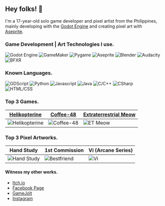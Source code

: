 ## Hey folks! 🧡
I'm a 17-year-old solo game developer and pixel artist from the Philippines, mainly developing with the [Godot Engine]( https://godotengine.org ) and creating pixel art with [Aseprite]( https://www.aseprite.org ).

### Game Development | Art Technologies I use.
![Godot Engine](https://img.shields.io/badge/game%20engine-Godot-blue)
![GameMaker](https://img.shields.io/badge/game%20engine-GameMaker-red)
![Pygame](https://img.shields.io/badge/graphics%20library-Pygame-3AA100)
![Aseprite](https://img.shields.io/badge/art%20software-Aseprite-E7E7E7)
![Blender](https://img.shields.io/badge/3D%20modeling-Blender-C6800D)
![Audacity](https://img.shields.io/badge/audio%20software-Audacity-E1C300)
![BFXR](https://img.shields.io/badge/audio%20software-BFXR-E1C98D)

### Known Languages.
![GDScript](https://img.shields.io/badge/GDScript-preferred-0A7300)
![Python](https://img.shields.io/badge/Python-preferred-0A7300)
![Javascript](https://img.shields.io/badge/Javascript-preferred-0A7300)
![Java](https://img.shields.io/badge/Java-known-A45700)
![C/C++](https://img.shields.io/badge/C/C++-known-A45700)
![CSharp](https://img.shields.io/badge/CSharp-known-A45700)
![HTML/CSS](https://img.shields.io/badge/HTML/CSS-known-A45700)

### Top 3 Games.

| [Helikopterine]( https://mahyellaw.itch.io/helikopterine )  | [Coffee-48]( https://mahyellaw.itch.io/coffee-48 ) | [Extraterrestrial Meow](https://gamejolt.com/games/et_meow/638515) |
| ------------- | ------------- | ------------- |
| ![Helikopterine](https://img.itch.zone/aW1nLzc1NDk1MjIucG5n/315x250%23c/Tz5UrI.png)  | ![Coffee-48](https://img.itch.zone/aW1nLzYyMTg5NjkucG5n/315x250%23c/%2BBdt7i.png)  | ![ET Meow](https://m.gjcdn.net/game-thumbnail/400/638515-ll-ygfv2kyp-v4.webp) |

### Top 3 Pixel Artworks.

| Hand Study | 1st Commission | Vi (Arcane Series) |
| ------------- | ------------- | ------------- |
| ![Hand Study](https://m.gjcdn.net/fireside-post-image/400/11014362-ll-zng2mp3v-v4.webp) | ![Bestfriend](https://m.gjcdn.net/fireside-post-image/400/8293017-skubid2u-v4.webp) | ![Vi](https://m.gjcdn.net/fireside-post-image/400/9736030-ll-uwnxkkae-v4.webp) |

#### Witness my other works.
- [Itch.io]( https://mahyellaw.itch.io )
- [Facebook Page]( https://www.facebook.com/mahyellawStudios )
- [GameJolt]( https://gamejolt.com/@mahyellaw )
- [Instagram]( https://www.instagram.com/_.mahyellaw._/ )
